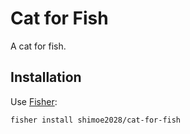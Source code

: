 # Cat for Fish

A cat for fish.

## Installation

Use [Fisher](https://github.com/jorgebucaran/fisher):

```fish
fisher install shimoe2028/cat-for-fish
```
